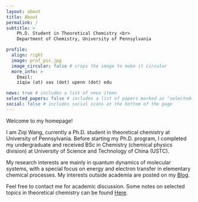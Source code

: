 ```yaml
---
layout: about
title: About
permalink: /
subtitle: >
    Ph.D. Student in Theoretical Chemistry <br>
    Department of Chemistry, University of Pennsylvania

profile:
  align: right
  image: prof_pic.jpg
  image_circular: false # crops the image to make it circular
  more_info: >
    Email:
    ziqiw (at) sas (dot) upenn (dot) edu

news: true # includes a list of news items
selected_papers: false # includes a list of papers marked as "selected={true}"
social: false # includes social icons at the bottom of the page
---
```


Welcome to my homepage!

I am Ziqi Wang, currently a Ph.D. student in theoretical chemistry at University of Pennsylvania. Before starting my Ph.D. program, I completed my undergraduate and received BSc in Chemistry (chemical physics division) at University of Science and Technology of China (USTC).

My research interests are mainly in quantum dynamics of molecular systems, with a special focus on energy and electron transfer in elementary chemical processes. My interests outside academia are posted on my [Blog](http://blog.ziqiwang.net/).

Feel free to contact me for academic discussion. Some notes on selected topics in theoretical chemistry can be found [Here](notes).

